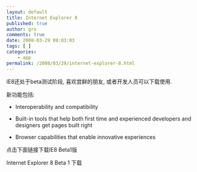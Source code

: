 ```yaml
---
layout: default
title: Internet Explorer 8
published: true
author: gro
comments: true
date: 2008-03-29 08:03:03
tags: [ ]
categories:
    - app
permalink: /2008/03/29/internet-explorer-8.html
---
```

IE8还处于beta测试阶段, 喜欢尝鲜的朋友, 或者开发人员可以下载使用.
  
新功能包括:
  
* Interoperability and compatibility
  
* Built-in tools that help both first time and experienced developers and designers get pages built right
  
* Browser capabilities that enable innovative experiences

点击下面链接下载IE8 Beta1版

Internet Explorer 8 Beta 1 下载
